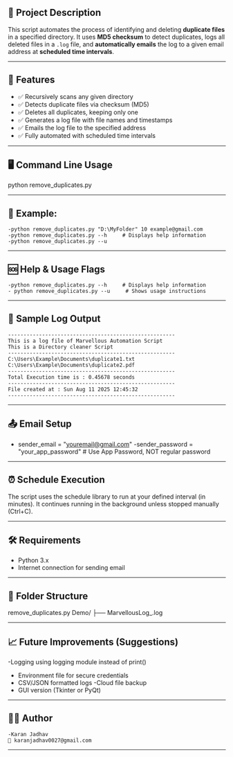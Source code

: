 
## 📄 Project Description

This script automates the process of identifying and deleting **duplicate files** in a specified directory. It uses **MD5 checksum** to detect duplicates, logs all deleted files in a `.log` file, and **automatically emails** the log to a given email address at **scheduled time intervals**.

---

## 🧰 Features

- ✅ Recursively scans any given directory
- ✅ Detects duplicate files via checksum (MD5)
- ✅ Deletes all duplicates, keeping only one
- ✅ Generates a log file with file names and timestamps
- ✅ Emails the log file to the specified address
- ✅ Fully automated with scheduled time intervals

---

## 🖥️ Command Line Usage

python remove_duplicates.py <DirectoryPath> <TimeInMinutes> <ReceiverEmail>

---

## 📌 Example:

    -python remove_duplicates.py "D:\MyFolder" 10 example@gmail.com
    -python remove_duplicates.py --h     # Displays help information
    -python remove_duplicates.py --u

---
## 🆘 Help & Usage Flags

    -python remove_duplicates.py --h     # Displays help information
    - python remove_duplicates.py --u     # Shows usage instructions
    
---
## 📁 Sample Log Output

    ------------------------------------------------------
    This is a log file of Marvellous Automation Script
    This is a Directory cleaner Script
    ------------------------------------------------------
    C:\Users\Example\Documents\duplicate1.txt
    C:\Users\Example\Documents\duplicate2.pdf
    ------------------------------------------------------
    Total Execution time is : 0.45678 seconds
    ------------------------------------------------------
    File created at : Sun Aug 11 2025 12:45:32
    ------------------------------------------------------

---

## 📤 Email Setup

  - sender_email = "youremail@gmail.com"
  -sender_password = "your_app_password"  # Use App Password, NOT regular password
   
  ---
  
## ⏰ Schedule Execution

   The script uses the schedule library to run at your defined interval (in minutes). It continues running in the background unless stopped manually (Ctrl+C).
   
---

## 🛠 Requirements

  - Python 3.x
  - Internet connection for sending email
   
---

## 📂 Folder Structure

 remove_duplicates.py
 Demo/
 ├── MarvellousLog_<timestamp>.log
 
 ---
 
## 📈 Future Improvements (Suggestions)

  -Logging using logging module instead of print()
  - Environment file for secure credentials
  - CSV/JSON formatted logs
  -Cloud file backup
  - GUI version (Tkinter or PyQt)
    
---

## 👨‍💻 Author

    
    -Karan Jadhav
    📧 karanjadhav0027@gmail.com
     
---
